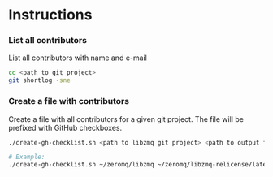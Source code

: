 # Instructions

### List all contributors
List all contributors with name and e-mail

```bash
cd <path to git project> 
git shortlog -sne
```

### Create a file with contributors
Create a file with all contributors for a given git project.
The file will be prefixed with GitHub checkboxes.

```bash
./create-gh-checklist.sh <path to libzmq git project> <path to output file>

# Example:
./create-gh-checklist.sh ~/zeromq/libzmq ~/zeromq/libzmq-relicense/latest-contributors.md
```


